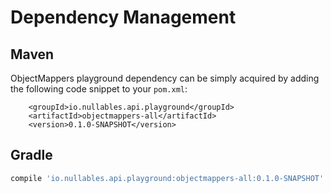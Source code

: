 # Dependency Management

## Maven

ObjectMappers playground dependency can be simply acquired by adding the following code snippet to your `pom.xml`:

```markup
    <groupId>io.nullables.api.playground</groupId>
    <artifactId>objectmappers-all</artifactId>
    <version>0.1.0-SNAPSHOT</version>
```

## Gradle

```groovy
compile 'io.nullables.api.playground:objectmappers-all:0.1.0-SNAPSHOT'
```

